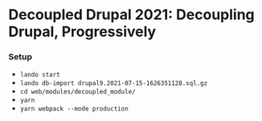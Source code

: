 # Decoupled Drupal 2021: Decoupling Drupal, Progressively

### Setup

- `lando start`
- `lando db-import drupal9.2021-07-15-1626351128.sql.gz`
- `cd web/modules/decoupled_module/`
- `yarn`
- `yarn webpack --mode production`
